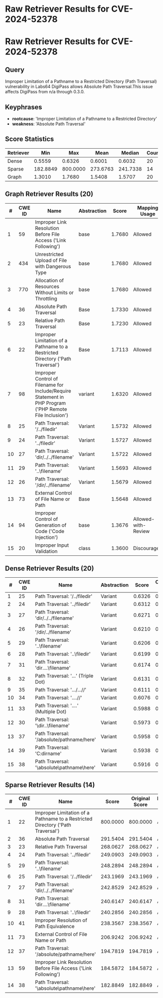 # Raw Retriever Results for CVE-2024-52378

# Raw Retriever Results for CVE-2024-52378
## Query
Improper Limitation of a Pathname to a Restricted Directory (Path Traversal) vulnerability in Labs64 DigiPass allows Absolute Path Traversal.This issue affects DigiPass from n/a through 0.3.0.

## Keyphrases
- **rootcause**: 'Improper Limitation of a Pathname to a Restricted Directory'
- **weakness**: 'Absolute Path Traversal'

## Score Statistics
| Retriever | Min | Max | Mean | Median | Count |
|-----------|-----|-----|------|--------|-------|
| Dense | 0.5559 | 0.6326 | 0.6001 | 0.6032 | 20 |
| Sparse | 182.8849 | 800.0000 | 273.6763 | 241.7338 | 14 |
| Graph | 1.3010 | 1.7680 | 1.5408 | 1.5707 | 20 |

## Graph Retriever Results (20)
| # | CWE ID | Name | Abstraction | Score | Mapping Usage |
|---|--------|------|-------------|-------|---------------|
| 1 | 59 | Improper Link Resolution Before File Access ('Link Following') | base | 1.7680 | Allowed |
| 2 | 434 | Unrestricted Upload of File with Dangerous Type | base | 1.7680 | Allowed |
| 3 | 770 | Allocation of Resources Without Limits or Throttling | base | 1.7680 | Allowed |
| 4 | 36 | Absolute Path Traversal | Base | 1.7330 | Allowed |
| 5 | 23 | Relative Path Traversal | Base | 1.7230 | Allowed |
| 6 | 22 | Improper Limitation of a Pathname to a Restricted Directory ('Path Traversal') | Base | 1.7113 | Allowed |
| 7 | 98 | Improper Control of Filename for Include/Require Statement in PHP Program ('PHP Remote File Inclusion') | variant | 1.6320 | Allowed |
| 8 | 25 | Path Traversal: '/../filedir' | Variant | 1.5732 | Allowed |
| 9 | 24 | Path Traversal: '../filedir' | Variant | 1.5727 | Allowed |
| 10 | 27 | Path Traversal: 'dir/../../filename' | Variant | 1.5722 | Allowed |
| 11 | 29 | Path Traversal: '\..\filename' | Variant | 1.5693 | Allowed |
| 12 | 26 | Path Traversal: '/dir/../filename' | Variant | 1.5679 | Allowed |
| 13 | 73 | External Control of File Name or Path | Base | 1.5648 | Allowed |
| 14 | 94 | Improper Control of Generation of Code ('Code Injection') | base | 1.3676 | Allowed-with-Review |
| 15 | 20 | Improper Input Validation | class | 1.3600 | Discouraged |

## Dense Retriever Results (20)
| # | CWE ID | Name | Abstraction | Score | Original Score | Mapping Usage |
|---|--------|------|-------------|-------|----------------|---------------|
| 1 | 25 | Path Traversal: '/../filedir' | Variant | 0.6326 | 0.6326 | Allowed |
| 2 | 24 | Path Traversal: '../filedir' | Variant | 0.6312 | 0.6312 | Allowed |
| 3 | 27 | Path Traversal: 'dir/../../filename' | Variant | 0.6271 | 0.6271 | Allowed |
| 4 | 26 | Path Traversal: '/dir/../filename' | Variant | 0.6210 | 0.6210 | Allowed |
| 5 | 29 | Path Traversal: '\..\filename' | Variant | 0.6206 | 0.6206 | Allowed |
| 6 | 28 | Path Traversal: '..\filedir' | Variant | 0.6199 | 0.6199 | Allowed |
| 7 | 31 | Path Traversal: 'dir\..\..\filename' | Variant | 0.6174 | 0.6174 | Allowed |
| 8 | 32 | Path Traversal: '...' (Triple Dot) | Variant | 0.6131 | 0.6131 | Allowed |
| 9 | 35 | Path Traversal: '.../...//' | Variant | 0.6111 | 0.6111 | Allowed |
| 10 | 34 | Path Traversal: '....//' | Variant | 0.6076 | 0.6076 | Allowed |
| 11 | 33 | Path Traversal: '....' (Multiple Dot) | Variant | 0.5988 | 0.5988 | Allowed |
| 12 | 30 | Path Traversal: '\dir\..\filename' | Variant | 0.5973 | 0.5973 | Allowed |
| 13 | 37 | Path Traversal: '/absolute/pathname/here' | Variant | 0.5958 | 0.5958 | Allowed |
| 14 | 39 | Path Traversal: 'C:dirname' | Variant | 0.5938 | 0.5938 | Allowed |
| 15 | 38 | Path Traversal: '\absolute\pathname\here' | Variant | 0.5916 | 0.5916 | Allowed |

## Sparse Retriever Results (14)
| # | CWE ID | Name | Score | Original Score | Mapping Usage |
|---|--------|------|-------|---------------|---------------|
| 1 | 22 | Improper Limitation of a Pathname to a Restricted Directory ('Path Traversal') | 800.0000 | 800.0000 | Allowed |
| 2 | 36 | Absolute Path Traversal | 291.5404 | 291.5404 | Allowed |
| 3 | 23 | Relative Path Traversal | 268.0627 | 268.0627 | Allowed |
| 4 | 24 | Path Traversal: '../filedir' | 249.0903 | 249.0903 | Allowed |
| 5 | 29 | Path Traversal: '\..\filename' | 248.2894 | 248.2894 | Allowed |
| 6 | 25 | Path Traversal: '/../filedir' | 243.1969 | 243.1969 | Allowed |
| 7 | 27 | Path Traversal: 'dir/../../filename' | 242.8529 | 242.8529 | Allowed |
| 8 | 31 | Path Traversal: 'dir\..\..\filename' | 240.6147 | 240.6147 | Allowed |
| 9 | 28 | Path Traversal: '..\filedir' | 240.2856 | 240.2856 | Allowed |
| 10 | 41 | Improper Resolution of Path Equivalence | 238.3567 | 238.3567 | Allowed |
| 11 | 73 | External Control of File Name or Path | 206.9242 | 206.9242 | Allowed |
| 12 | 37 | Path Traversal: '/absolute/pathname/here' | 194.7819 | 194.7819 | Allowed |
| 13 | 59 | Improper Link Resolution Before File Access ('Link Following') | 184.5872 | 184.5872 | Allowed |
| 14 | 38 | Path Traversal: '\absolute\pathname\here' | 182.8849 | 182.8849 | Allowed |
